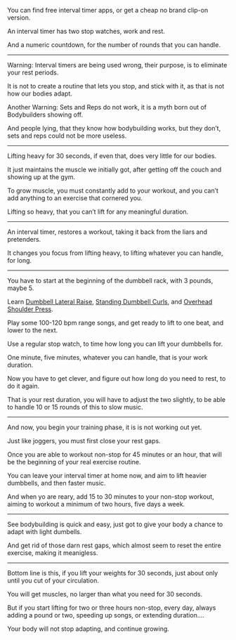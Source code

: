 You can find free interval timer apps,
or get a cheap no brand clip-on version.

An interval timer has two stop watches,
work and rest.

And a numeric countdown,
for the number of rounds that you can handle.

---

Warning: Interval timers are being used wrong,
their purpose, is to eliminate your rest periods.

It is not to create a routine that lets you stop,
and stick with it, as that is not how our bodies adapt.

Another Warning: Sets and Reps do not work,
it is a myth born out of Bodybuilders showing off.

And people lying, that they know how bodybuilding works,
but they don’t, sets and reps could not be more useless.

---

Lifting heavy for 30 seconds, if even that,
does very little for our bodies.

It just maintains the muscle we initially got,
after getting off the couch and showing up at the gym.

To grow muscle, you must constantly add to your workout,
and you can’t add anything to an exercise that cornered you.

Lifting so heavy,
that you can’t lift for any meaningful duration.

---

An interval timer, restores a workout,
taking it back from the liars and pretenders.

It changes you focus from lifting heavy,
to lifting whatever you can handle, for long.

---

You have to start at the beginning of the dumbbell rack,
with 3 pounds, maybe 5.

Learn [Dumbbell Lateral Raise][1], [Standing Dumbbell Curls][2],
and [Overhead Shoulder Press][3].

Play some 100-120 bpm range songs,
and get ready to lift to one beat, and lower to the next.

Use a regular stop watch,
to time how long you can lift your dumbbells for.

One minute, five minutes, whatever you can handle,
that is your work duration.

Now you have to get clever,
and figure out how long do you need to rest, to do it again.

That is your rest duration, you will have to adjust the two slightly,
to be able to handle 10 or 15 rounds of this to slow music.

---

And now, you begin your training phase,
it is is not working out yet.

Just like joggers,
you must first close your rest gaps.

Once you are able to workout non-stop for 45 minutes or an hour,
that will be the beginning of your real exercise routine.

You can leave your interval timer at home now,
and aim to lift heavier dumbbells, and then faster music.

And when yo are reary, add 15 to 30 minutes to your non-stop workout,
aiming to workout a minimum of two hours, five days a week.

---

See bodybuilding is quick and easy,
just got to give your body a chance to adapt with light dumbells.

And get rid of those darn rest gaps,
which almost seem to reset the entire exercise, making it meanigless.

---

Bottom line is this, if you lift your weights for 30 seconds,
just about only until you cut of your circulation.

You will get muscles,
no larger than what you need for 30 seconds.

But if you start lifting for two or three hours non-stop, every day,
always adding a pound or two, speeding up songs, or extending duration....

Your body will not stop adapting,
and continue growing.

[1]: https://youtu.be/FeJP4E4Z-PY?t=121
[2]: https://youtu.be/av7-8igSXTs
[3]: https://youtu.be/Gu1t7X2yq4M?t=153
